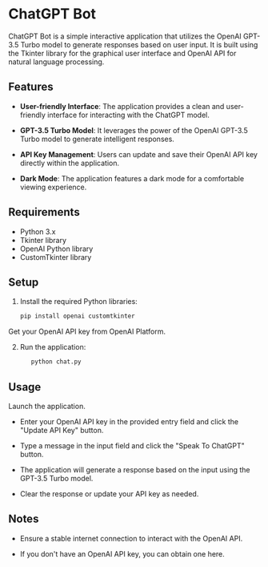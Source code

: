 # ChatGPT Bot

ChatGPT Bot is a simple interactive application that utilizes the OpenAI GPT-3.5 Turbo model to generate responses based on user input. It is built using the Tkinter library for the graphical user interface and OpenAI API for natural language processing.

## Features

- **User-friendly Interface**: The application provides a clean and user-friendly interface for interacting with the ChatGPT model.

- **GPT-3.5 Turbo Model**: It leverages the power of the OpenAI GPT-3.5 Turbo model to generate intelligent responses.

- **API Key Management**: Users can update and save their OpenAI API key directly within the application.

- **Dark Mode**: The application features a dark mode for a comfortable viewing experience.

## Requirements

- Python 3.x
- Tkinter library
- OpenAI Python library
- CustomTkinter library

## Setup

1. Install the required Python libraries:

   ```bash
   pip install openai customtkinter
Get your OpenAI API key from OpenAI Platform.

2. Run the application:
   
   ```bash
      python chat.py

## Usage
Launch the application.

- Enter your OpenAI API key in the provided entry field and click the "Update API Key" button.

- Type a message in the input field and click the "Speak To ChatGPT" button.

- The application will generate a response based on the input using the GPT-3.5 Turbo model.

- Clear the response or update your API key as needed.

## Notes
- Ensure a stable internet connection to interact with the OpenAI API.

- If you don't have an OpenAI API key, you can obtain one here.

